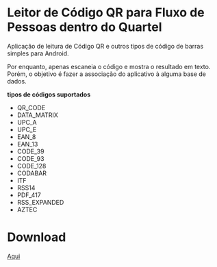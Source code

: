 # Leitor de Código QR para Fluxo de Pessoas dentro do Quartel

Aplicação de leitura de Código QR e outros tipos de código de barras simples para Android.

Por enquanto, apenas escaneia o código e mostra o resultado em texto. Porém, o objetivo é fazer a associação do aplicativo à alguma base de dados.


**tipos de códigos suportados**

* QR_CODE
* DATA_MATRIX	
* UPC_A
* UPC_E
* EAN_8
* EAN_13
* CODE_39
* CODE_93
* CODE_128
* CODABAR
* ITF
* RSS14
* PDF_417
* RSS_EXPANDED
* AZTEC


# Download
[Aqui](https://github.com/PI-CCOM/Projeto-Interdisciplinar/releases/tag/Publish)
